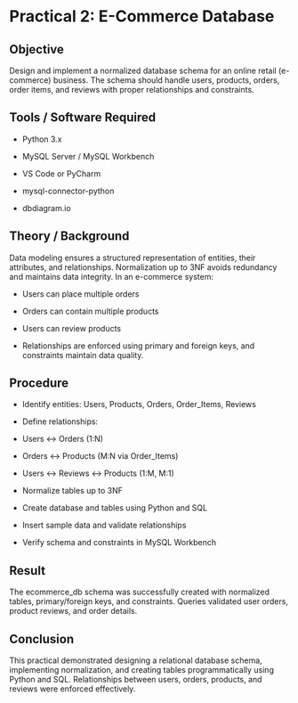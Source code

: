 # **Practical 2: E-Commerce Database**
## Objective

Design and implement a normalized database schema for an online retail (e-commerce) business. The schema should handle users, products, orders, order items, and reviews with proper relationships and constraints.

## Tools / Software Required

- Python 3.x

- MySQL Server / MySQL Workbench

- VS Code or PyCharm

- mysql-connector-python

- dbdiagram.io 

## Theory / Background

Data modeling ensures a structured representation of entities, their attributes, and relationships. Normalization up to 3NF avoids redundancy and maintains data integrity. In an e-commerce system:

- Users can place multiple orders

- Orders can contain multiple products

- Users can review products
- Relationships are enforced using primary and foreign keys, and constraints maintain data quality.

## Procedure

- Identify entities: Users, Products, Orders, Order_Items, Reviews

- Define relationships:

- Users ↔ Orders (1:N)

- Orders ↔ Products (M:N via Order_Items)

- Users ↔ Reviews ↔ Products (1:M, M:1)

- Normalize tables up to 3NF

- Create database and tables using Python and SQL

- Insert sample data and validate relationships

- Verify schema and constraints in MySQL Workbench

## Result

The ecommerce_db schema was successfully created with normalized tables, primary/foreign keys, and constraints. Queries validated user orders, product reviews, and order details.

## Conclusion

This practical demonstrated designing a relational database schema, implementing normalization, and creating tables programmatically using Python and SQL. Relationships between users, orders, products, and reviews were enforced effectively.
